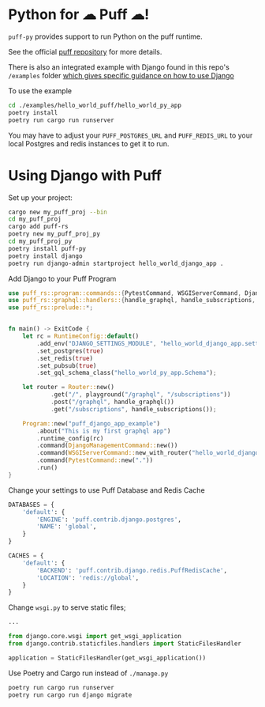 # Python for ☁ Puff ☁!

`puff-py` provides support to run Python on the puff runtime.

See the official [puff repository](https://github.com/hansonkd/puff) for more details.

There is also an integrated example with Django found in this repo's `/examples` folder [which gives specific guidance on how to use Django](https://github.com/hansonkd/puff-py/tree/main/examples/hello_world_puff)

To use the example

```bash
cd ./examples/hello_world_puff/hello_world_py_app
poetry install
poetry run cargo run runserver
```

You may have to adjust your `PUFF_POSTGRES_URL` and `PUFF_REDIS_URL` to your local Postgres and redis instances to get it to run.

# Using Django with Puff

Set up your project:

```bash
cargo new my_puff_proj --bin
cd my_puff_proj
cargo add puff-rs
poetry new my_puff_proj_py
cd my_puff_proj_py
poetry install puff-py
poetry install django
poetry run django-admin startproject hello_world_django_app .
```

Add Django to your Puff Program

```rust
use puff_rs::program::commands::{PytestCommand, WSGIServerCommand, DjangoManagementCommand};
use puff_rs::graphql::handlers::{handle_graphql, handle_subscriptions, playground};
use puff_rs::prelude::*;


fn main() -> ExitCode {
    let rc = RuntimeConfig::default()
        .add_env("DJANGO_SETTINGS_MODULE", "hello_world_django_app.settings")
        .set_postgres(true)
        .set_redis(true)
        .set_pubsub(true)
        .set_gql_schema_class("hello_world_py_app.Schema");

    let router = Router::new()
            .get("/", playground("/graphql", "/subscriptions"))
            .post("/graphql", handle_graphql())
            .get("/subscriptions", handle_subscriptions());

    Program::new("puff_django_app_example")
        .about("This is my first graphql app")
        .runtime_config(rc)
        .command(DjangoManagementCommand::new())
        .command(WSGIServerCommand::new_with_router("hello_world_django_app.wsgi.application", router))
        .command(PytestCommand::new("."))
        .run()
}
```

Change your settings to use Puff Database and Redis Cache

```python
DATABASES = {
    'default': {
        'ENGINE': 'puff.contrib.django.postgres',
        'NAME': 'global',
    }
}

CACHES = {
    'default': {
        'BACKEND': 'puff.contrib.django.redis.PuffRedisCache',
        'LOCATION': 'redis://global',
    }
}
```

Change `wsgi.py` to serve static files;

```python
...

from django.core.wsgi import get_wsgi_application
from django.contrib.staticfiles.handlers import StaticFilesHandler

application = StaticFilesHandler(get_wsgi_application())
```

Use Poetry and Cargo run instead of `./manage.py`

```bash
poetry run cargo run runserver
poetry run cargo run django migrate
```